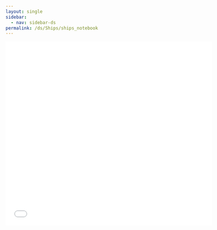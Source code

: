 ```yaml
---
layout: single
sidebar:
  - nav: sidebar-ds
permalink: /ds/Ships/ships_notebook
---
```


<div class="shiny-container">
	<iframe src="/ds/Ships/ships.html" height="500" width="560" allowfullscreen="" frameborder="0">
	</iframe>
</div>